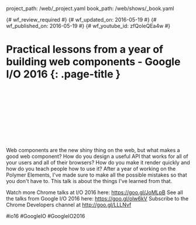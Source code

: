 project_path: /web/_project.yaml
book_path: /web/shows/_book.yaml

{# wf_review_required #}
{# wf_updated_on: 2016-05-19 #}
{# wf_published_on: 2016-05-19 #}
{# wf_youtube_id: zfQoleQEa4w #}

# Practical lessons from a year of building web components - Google I/O 2016 {: .page-title }


<div class="video-wrapper">
  <iframe class="devsite-embedded-youtube-video" data-video-id="zfQoleQEa4w"
          data-autohide="1" data-showinfo="0" frameborder="0" allowfullscreen>
  </iframe>
</div>


Web components are the new shiny thing on the web, but what makes a good web component? How do you design a useful API that works for all of your users and all of their browsers? How do you make it render quickly and how do you teach people how to use it? After a year of working on the Polymer Elements, I've made sure to make all the possible mistakes so that you don't have to. This talk is about the things I've learned from that.

Watch more Chrome talks at I/O 2016 here: https://goo.gl/JoMLpB 
See all the talks from Google I/O 2016 here: https://goo.gl/olw6kV
Subscribe to the Chrome Developers channel at http://goo.gl/LLLNvf 

#io16 #GoogleIO #GoogleIO2016
